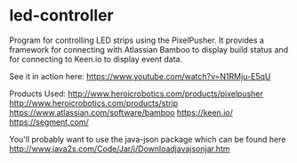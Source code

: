 # led-controller

Program for controlling LED strips using the PixelPusher. It provides a framework for connecting with Atlassian Bamboo to display build status and for connecting to Keen.io to display event data.

See it in action here: https://www.youtube.com/watch?v=N1RMju-E5qU

Products Used:
http://www.heroicrobotics.com/products/pixelpusher
http://www.heroicrobotics.com/products/strip
https://www.atlassian.com/software/bamboo
https://keen.io/
https://segment.com/

You'll probably want to use the java-json package which can be found here http://www.java2s.com/Code/Jar/j/Downloadjavajsonjar.htm
